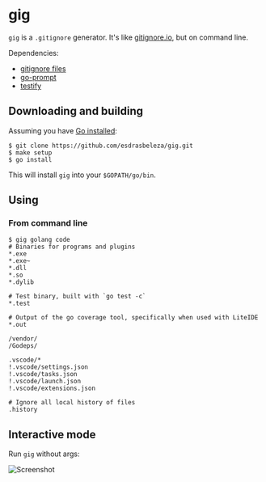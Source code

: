 # gig

`gig` is a `.gitignore` generator. It's like [gitignore.io](https://gitignore.io), but on command line.

Dependencies:
- [gitignore files](https://github.com/dvcs/gitignore)
- [go-prompt](github.com/c-bata/go-prompt)
- [testify](github.com/stretchr/testify)

## Downloading and building

Assuming you have [Go installed](https://golang.org/doc/install):

```
$ git clone https://github.com/esdrasbeleza/gig.git
$ make setup
$ go install
```

This will install `gig` into your `$GOPATH/go/bin`.

## Using

### From command line

```gitignore
$ gig golang code
# Binaries for programs and plugins
*.exe
*.exe~
*.dll
*.so
*.dylib

# Test binary, built with `go test -c`
*.test

# Output of the go coverage tool, specifically when used with LiteIDE
*.out

/vendor/
/Godeps/

.vscode/*
!.vscode/settings.json
!.vscode/tasks.json
!.vscode/launch.json
!.vscode/extensions.json

# Ignore all local history of files
.history
```

## Interactive mode

Run `gig` without args:

![Screenshot](https://i.imgur.com/pCOJsEq.png)
